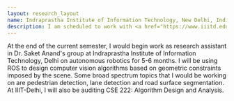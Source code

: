 ```yaml
---
layout: research_layout
name: Indraprastha Institute of Information Technology, New Delhi, India
description: I am scheduled to work with <a href="https://www.iiitd.edu.in/~anands/">Dr. Saket Anand</a> in the field of autonomous robotics from december till june 2016.
---
```


At the end of the current semester, I would begin work as research assistant in Dr. Saket Anand's group at Indraprastha Institute of Information Technology, Delhi on autonomous robotics for 5-6 months. I will be using ROS to design computer vision algorithms based on geometric constraints imposed by the scene. Some broad spectrum topics that I would be working on are pedestrian detection, lane detection and road surface segmentation. At IIIT-Delhi, I will also be   auditing CSE 222: Algorithm Design and Analysis.

